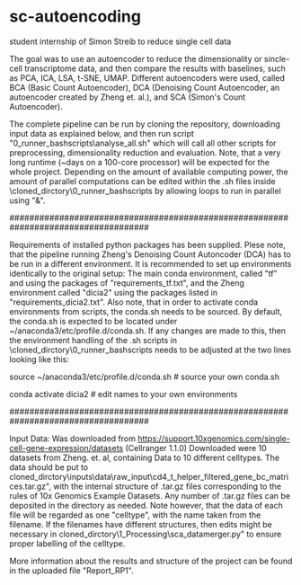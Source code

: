 # sc-autoencoding
student internship of Simon Streib to reduce single cell data

The goal was to use an autoencoder to reduce the dimensionality or sincle-cell transcriptome data, and then compare the results with baselines, such as PCA, ICA, LSA, t-SNE, UMAP. Different autoencoders were used, called BCA (Basic Count Autoencoder), DCA (Denoising Count Autoencoder, an autoencoder created by Zheng et. al.), and SCA (Simon's Count Autoencoder). 

The complete pipeline can be run by cloning the repository, downloading input data as explained below, and then run script "0_runner_bashscripts\analyse_all.sh" which will call all other scripts for preprocessing, dimensionality reduction and evaluation. Note, that a very long runtime (~days on a 100-core processor) will be expected for the whole project. Depending on the amount of available computing power, the amount of parallel computations can be edited within the .sh files inside \cloned_dirctory\0_runner_bashscripts by allowing loops to run in parallel using "&". 


####################################################################################



Requirements of installed python packages has been supplied. Plese note, that the pipeline running Zheng's Denoising Count Autoncoder (DCA) has to be run in a different environment. It is recommended to set up environments identically to the original setup: The main conda environment, called "tf" and using the packages of "requirements_tf.txt", and the Zheng environment called "dicia2" using the packages listed in "requirements_dicia2.txt". Also note, that in order to activate conda environments from scripts, the conda.sh needs to be sourced. By default, the conda.sh is expected to be located under ~/anaconda3/etc/profile.d/conda.sh.
If any changes are made to this, then the environment handling of the .sh scripts in \cloned_dirctory\0_runner_bashscripts needs to be adjusted at the two lines looking like this:

source ~/anaconda3/etc/profile.d/conda.sh   # source your own conda.sh 

conda activate dicia2                       # edit names to your own environments

####################################################################################



Input Data:
Was downloaded from https://support.10xgenomics.com/single-cell-gene-expression/datasets (Cellranger 1.1.0)
Downloaded were 10 datasets from Zheng. et. al, containing Data to 10 different celltypes. The data should be put to cloned_dirctory\inputs\data\raw_input\cd4_t_helper_filtered_gene_bc_matrices.tar.gz", with the internal structure of .tar.gz files corresponding to the rules of 10x Genomics Example Datasets. Any number of .tar.gz files can be deposited in the directory as needed. Note however, that the data of each file will be regarded as one "celltype", with the name taken from the filename. If the filenames have different structures, then edits might be necessary in cloned_dirctory\1_Processing\sca_datamerger.py" to ensure proper labelling of the celltype.





More information about the results and structure of the project can be found in the uploaded file "Report_RP1".
